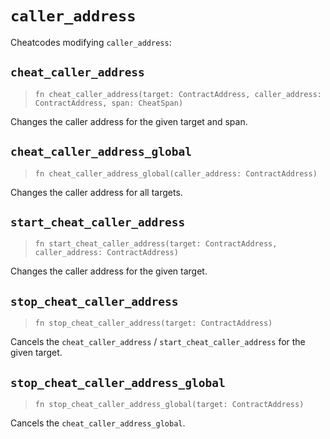 # `caller_address`

Cheatcodes modifying `caller_address`:

## `cheat_caller_address`
> `fn cheat_caller_address(target: ContractAddress, caller_address: ContractAddress, span: CheatSpan)`

Changes the caller address for the given target and span.

## `cheat_caller_address_global`
> `fn cheat_caller_address_global(caller_address: ContractAddress)`

Changes the caller address for all targets.

## `start_cheat_caller_address`
> `fn start_cheat_caller_address(target: ContractAddress, caller_address: ContractAddress)`

Changes the caller address for the given target.

## `stop_cheat_caller_address`
> `fn stop_cheat_caller_address(target: ContractAddress)`

Cancels the `cheat_caller_address` / `start_cheat_caller_address` for the given target.

## `stop_cheat_caller_address_global`
> `fn stop_cheat_caller_address_global(target: ContractAddress)`

Cancels the `cheat_caller_address_global`.
